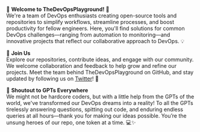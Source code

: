 🏰 **Welcome to TheDevOpsPlayground!** 🚀  
We're a team of DevOps enthusiasts creating open-source tools and repositories to simplify workflows, streamline processes, and boost productivity for fellow engineers. Here, you'll find solutions for common DevOps challenges—ranging from automation to monitoring—and innovative projects that reflect our collaborative approach to DevOps. 💡

🌟 **Join Us**  
Explore our repositories, contribute ideas, and engage with our community. We welcome collaboration and feedback to help grow and refine our projects. Meet the team behind TheDevOpsPlayground on GitHub, and stay updated by following us on [Twitter](https://x.com/OpsPlayground)! 🙌

🤖 **Shoutout to GPTs Everywhere**  
We might not be hardcore coders, but with a little help from the GPTs of the world, we've transformed our DevOps dreams into a reality! To all the GPTs tirelessly answering questions, spitting out code, and enduring endless queries at all hours—thank you for making our ideas possible. You’re the unsung heroes of our repo, one token at a time. 💻✨
